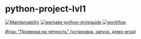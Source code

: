 # python-project-lvl1

[![Maintainability](https://api.codeclimate.com/v1/badges/a99a88d28ad37a79dbf6/maintainability)](https://codeclimate.com/github/codeclimate/codeclimate/maintainability)
[![wemake-python-styleguide](https://img.shields.io/badge/style-wemake-000000.svg)](https://github.com/wemake-services/wemake-python-styleguide)
[![workflow](https://github.com/DzmitrySha/python-project-lvl1/actions/workflows/github-actions-demo.yml/badge.svg)](https://github.com/DzmitrySha/python-project-lvl1/actions/workflows/github-actions-demo.yml)

[Игра: "Проверка на чётность" (установка, запуск, демо-игра)](https://asciinema.org/a/Afvk1y0amcGF00hnfd56tIarr)
